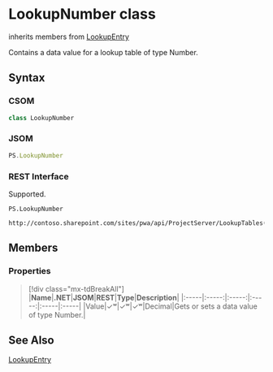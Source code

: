 [comment]: # (Name:LookupNumber)
[comment]: # (Name:Microsoft.ProjectServer.LookupNumber)
[comment]: # (Type:class)
[comment]: # (Status:Verified)

# <a name="name"></a>LookupNumber class

inherits members from [LookupEntry](LookupEntry.md)<br/>

<a name="description"></a>Contains a data value for a lookup table of type Number.

## <a name="syntax"></a>Syntax

### CSOM

```cs
class LookupNumber 
```
### JSOM

```javascript
PS.LookupNumber
```
### REST Interface

Supported.

```
PS.LookupNumber

http://contoso.sharepoint.com/sites/pwa/api/ProjectServer/LookupTables('{tableid}')/Entries('{entryid}')
```

## <a name="members"></a>Members

### <a name="properties"></a>Properties
> [!div class="mx-tdBreakAll"]
|**Name**|**.NET**|**JSOM**|**REST**|**Type**|**Description**|
|:-----|:-----:|:-----:|:-----:|:-----|:-----|
|<a name="Value"></a>Value|&#x2713;&#x02B7;|&#x2713;&#x02B7;|&#x2713;&#x02B7;|Decimal|Gets or sets a data value of type Number.|

## <a name="seeAlso"></a>See Also

[LookupEntry](LookupEntry.md)